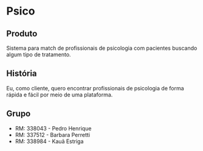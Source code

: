 # Psico

## Produto
Sistema para match de profissionais de psicologia com pacientes buscando algum tipo de tratamento.

## História
Eu, como cliente, quero encontrar profissionais de psicologia de forma rápida e fácil por meio de uma plataforma.

## Grupo
 * RM: 338043 - Pedro Henrique
 * RM: 337512 - Barbara Perretti
 * RM: 338984 - Kauã Estriga



